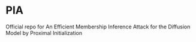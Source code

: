 # PIA
Official repo for An Efficient Membership Inference Attack for the Diffusion Model by Proximal Initialization
